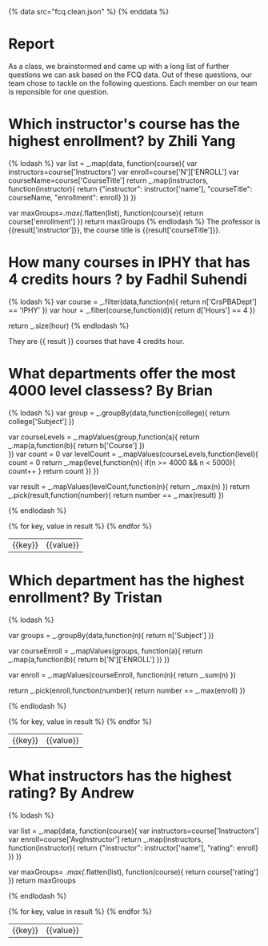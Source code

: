 {% data src="fcq.clean.json" %}
{% enddata %}

# Report

As a class, we brainstormed and came up with a long list of further questions we
can ask based on the FCQ data. Out of these questions, our team chose to tackle on
the following questions. Each member on our team is reponsible for one question.

# Which instructor's course has the highest enrollment? by Zhili Yang

{% lodash %}
var list = _.map(data, function(course){
  var instructors=course['Instructors']
  var enroll=course['N']['ENROLL']
  var courseName=course['CourseTitle']
  return _.map(instructors, function(instructor){
    return {"instructor": instructor['name'], "courseTitle": courseName, "enrollment": enroll}
  })
})

var maxGroups=_.max(_.flatten(list), function(course){
	return course['enrollment']
})
return maxGroups
{% endlodash %}
The professor is {{result['instructor']}}, the course title is {{result['courseTitle']}}.

# How many courses in IPHY that has 4 credits hours ? by Fadhil Suhendi

{% lodash %}
var course = _.filter(data,function(n){
 return n['CrsPBADept'] == 'IPHY'
})
var hour = _.filter(course,function(d){
 return d['Hours'] == 4
})

return _.size(hour)
{% endlodash %}

They are {{ result }} courses that have 4 credits hour.


# What departments offer the most 4000 level classess? By Brian

{% lodash %}
var group = _.groupBy(data,function(college){
  return college['Subject']
})

var courseLevels = _.mapValues(group,function(a){
  return _.map(a,function(b){
    return b['Course']
  })  
})
var count = 0
var levelCount = _.mapValues(courseLevels,function(level){
  count = 0
  return _.map(level,function(n){
    if(n >= 4000 && n < 5000){
    count++
  }
  return count
  })
})

var result = _.mapValues(levelCount,function(n){
  return _.max(n)
})
return _.pick(result,function(number){
  return number == _.max(result)
})

{% endlodash %}

<table>
{% for key, value in result %}
    <tr>
        <td>{{key}}</td>
        <td>{{value}}</td>
    </tr>
{% endfor %}
</table>

# Which department has the highest enrollment? By Tristan


{% lodash %}

var groups = _.groupBy(data,function(n){
    return n['Subject']
})

var courseEnroll = _.mapValues(groups, function(a){
    return _.map(a,function(b){
        return b['N']['ENROLL']
    })
})

var enroll = _.mapValues(courseEnroll, function(n){
    return _.sum(n)
})

return _.pick(enroll,function(number){
    return number == _.max(enroll)
})

{% endlodash %}

<table>
{% for key, value in result %}
    <tr>
        <td>{{key}}</td>
        <td>{{value}}</td>
    </tr>
{% endfor %}
</table>

# What instructors has the highest rating? By Andrew

{% lodash %}

var list = _.map(data, function(course){
  var instructors=course['Instructors']
  var enroll=course['AvgInstructor']
  return _.map(instructors, function(instructor){
  return {"instructor": instructor['name'], "rating": enroll}
  })
})

var maxGroups= _.max(_.flatten(list), function(course){
 return course['rating']
})
return maxGroups

{% endlodash %}

<table>
{% for key, value in result %}
    <tr>
        <td>{{key}}</td>
        <td>{{value}}</td>
    </tr>
{% endfor %}
</table>
